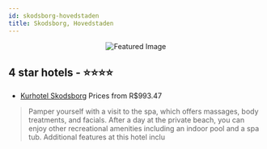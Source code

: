 ```yaml
---
id: skodsborg-hovedstaden
title: Skodsborg, Hovedstaden
---
```


<center><img src="https://i.travelapi.com/hotels/4000000/3930000/3926500/3926463/d7bd462d_z.jpg" alt="Featured Image" /></center>


##  4 star hotels - ⭐️⭐️⭐️⭐️

-    [Kurhotel Skodsborg](https://us.hurb.com/hotels/skodsborg/kurhotel-skodsborg-JNP-JP956890?cmp=18055) Prices from R$993.47
   > Pamper yourself with a visit to the spa, which offers massages, body treatments, and facials. After a day at the private beach, you can enjoy other recreational amenities including an indoor pool and a spa tub. Additional features at this hotel inclu
